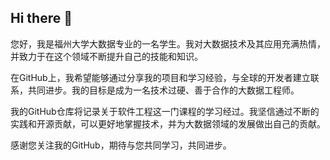 ## Hi there 👋

您好，我是福州大学大数据专业的一名学生。我对大数据技术及其应用充满热情，并致力于在这个领域不断提升自己的技能和知识。

在GitHub上，我希望能够通过分享我的项目和学习经验，与全球的开发者建立联系，共同进步。我的目标是成为一名技术过硬、善于合作的大数据工程师。

我的GitHub仓库将记录关于软件工程这一门课程的学习经过。我坚信通过不断的实践和开源贡献，可以更好地掌握技术，并为大数据领域的发展做出自己的贡献。

感谢您关注我的GitHub，期待与您共同学习，共同进步。


